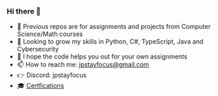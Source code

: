 ### Hi there 👋

- 📖 Previous repos are for assignments and projects from Computer Science/Math courses
- 🌱 Looking to grow my skills in Python, C#, TypeScript, Java and Cybersecurity
- 🙏 I hope the code helps you out for your own assignments
- 📫 How to reach me: jpstayfocus@gmail.com
- 👉 Discord: jpstayfocus
- 🎓 [Certfications](https://github.com/jpstayfocus/certifications)
